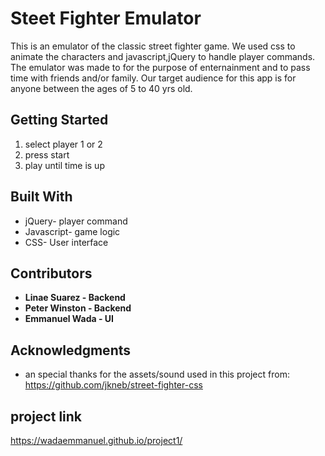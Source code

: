 # Steet Fighter Emulator

This is an emulator of the classic street fighter game. We used css to animate the characters and javascript,jQuery to handle player commands. The emulator was made to for the purpose of enternainment and to pass time with friends and/or family. Our target audience for this app is for anyone between the ages of 5 to 40 yrs old. 

## Getting Started

1) select player 1 or 2
2) press start
3) play until time is up 

## Built With

* jQuery- player command
* Javascript- game logic
* CSS- User interface

## Contributors

* **Linae Suarez - Backend** 
* **Peter Winston - Backend** 
* **Emmanuel Wada - UI** 

## Acknowledgments

* an special thanks for the assets/sound used in this project from: https://github.com/jkneb/street-fighter-css

## project link
https://wadaemmanuel.github.io/project1/
